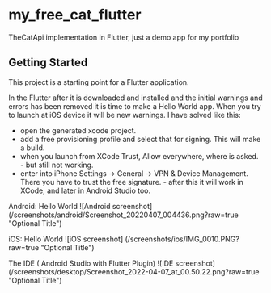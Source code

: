 # my_free_cat_flutter

TheCatApi implementation in Flutter, just a demo app for my portfolio

## Getting Started

This project is a starting point for a Flutter application.

In the Flutter after it is downloaded and installed and the initial warnings and errors has been removed it is time to make a Hello World app.
When you try to launch at iOS device it will be new warnings. I have solved like this: 
- open the generated xcode project.
- add a free provisioning profile and select that for signing. This will make a build.
- when you launch from XCode Trust, Allow everywhere, where is asked. - but still not working.
- enter into iPhone Settings -> General -> VPN & Device Management. There you have to trust the free signature. - after this it will work in XCode, and later in Android Studio too.

Android: Hello World
![Android screenshot] (/screenshots/android/Screenshot_20220407_004436.png?raw=true "Optional Title")


iOS: Hello World
![iOS screenshot] (/screenshots/ios/IMG_0010.PNG?raw=true "Optional Title")


The IDE ( Android Studio with Flutter Plugin)
![IDE screenshot] (/screenshots/desktop/Screenshot_2022-04-07_at_00.50.22.png?raw=true "Optional Title")
